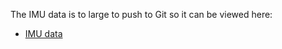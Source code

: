 The IMU data is to large to push to Git so it can be viewed here:
- [IMU data](https://drive.google.com/drive/folders/1ZfZS12WRg94NvKhvIdrWktitdDvmv5so?usp=sharing)
